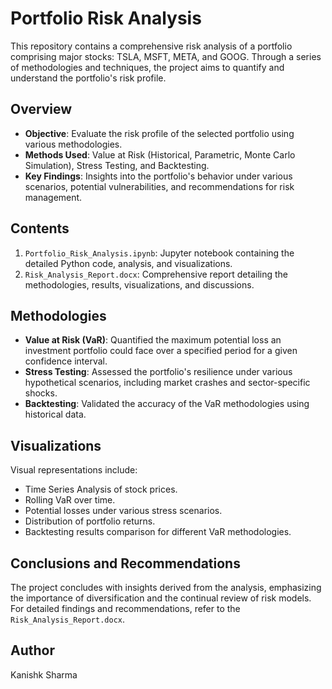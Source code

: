 # Portfolio Risk Analysis

This repository contains a comprehensive risk analysis of a portfolio comprising major stocks: TSLA, MSFT, META, and GOOG. Through a series of methodologies and techniques, the project aims to quantify and understand the portfolio's risk profile.

## Overview

- **Objective**: Evaluate the risk profile of the selected portfolio using various methodologies.
- **Methods Used**: Value at Risk (Historical, Parametric, Monte Carlo Simulation), Stress Testing, and Backtesting.
- **Key Findings**: Insights into the portfolio's behavior under various scenarios, potential vulnerabilities, and recommendations for risk management.

## Contents

1. `Portfolio_Risk_Analysis.ipynb`: Jupyter notebook containing the detailed Python code, analysis, and visualizations.
2. `Risk_Analysis_Report.docx`: Comprehensive report detailing the methodologies, results, visualizations, and discussions.

## Methodologies

- **Value at Risk (VaR)**: Quantified the maximum potential loss an investment portfolio could face over a specified period for a given confidence interval.
- **Stress Testing**: Assessed the portfolio's resilience under various hypothetical scenarios, including market crashes and sector-specific shocks.
- **Backtesting**: Validated the accuracy of the VaR methodologies using historical data.

## Visualizations

Visual representations include:
- Time Series Analysis of stock prices.
- Rolling VaR over time.
- Potential losses under various stress scenarios.
- Distribution of portfolio returns.
- Backtesting results comparison for different VaR methodologies.

## Conclusions and Recommendations

The project concludes with insights derived from the analysis, emphasizing the importance of diversification and the continual review of risk models. For detailed findings and recommendations, refer to the `Risk_Analysis_Report.docx`.

## Author

Kanishk Sharma

